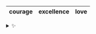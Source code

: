 | courage | excellence | love |
| :-----: | :--------: | :--: |

<details>
  <summary>✨</summary>
  These words are chosen at random each day. New words will appear here tomorrow morning.
</details>